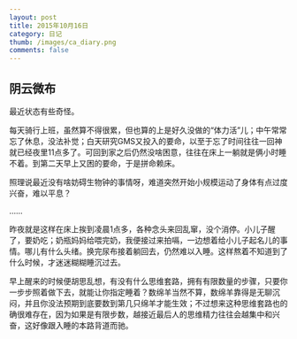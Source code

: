```yaml
---
layout: post
title: 2015年10月16日
category: 日记
thumb: /images/ca_diary.png
comments: false
---
```


## 阴云微布

最近状态有些奇怪。

每天骑行上班，虽然算不得很累，但也算的上是好久没做的“体力活”儿；中午常常忘了休息，没法补觉；白天研究GMS又投入的要命，以至于忘了时间往往一回神就已经夜里11点多了。可回到家之后仍然没啥困意，往往在床上一躺就是俩小时睡不着。到第二天早上又困的要命，于是拼命赖床。

照理说最近没有啥妨碍生物钟的事情呀，难道突然开始小规模运动了身体有点过度兴奋，难以平息？

……

昨夜就是这样在床上挨到凌晨1点多，各种念头来回乱窜，没个消停。小儿子醒了，要奶吃；奶瓶妈妈给喂完奶，我便接过来拍嗝，一边想着给小儿子起名儿的事情。哪儿有什么头绪。换完尿布接着躺回去，仍然难以入睡。这样熬着不知道到了什么时候，才迷迷糊糊睡沉过去。

早上醒来的时候便胡思乱想，有没有什么思维套路，拥有有限数量的步骤，只要你一步步照着做下去，就能让你指定睡着？数绵羊当然不算，数绵羊靠得是无聊沉闷，并且你没法预期到底要数到第几只绵羊才能生效；不过想来这种思维套路也的确很难存在，因为如果是有限步数，越接近最后人的思维精力往往会越集中和兴奋，这好像跟入睡的本路背道而驰。
